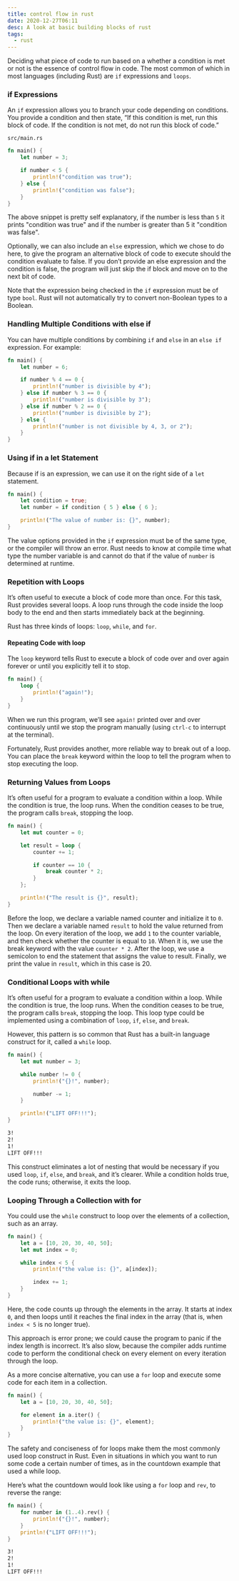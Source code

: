 ```yaml
---
title: control flow in rust
date: 2020-12-27T06:11
desc: A look at basic building blocks of rust
tags:
  - rust
---
```


Deciding what piece of code to run based on a whether a condition is met or not is the essence of control flow in code. The most common of which in most languages (including Rust) are `if` expressions and `loops`.

### if Expressions

An `if` expression allows you to branch your code depending on conditions. You provide a condition and then state, “If this condition is met, run this block of code. If the condition is not met, do not run this block of code.”

`src/main.rs`
```rust
fn main() {
    let number = 3;

    if number < 5 {
        println!("condition was true");
    } else {
        println!("condition was false");
    }
}
```
The above snippet is pretty self explanatory, if the number is less than `5` it prints "condition was true" and if the number is greater than 5 it "condition was false". 

Optionally, we can also include an `else` expression, which we chose to do here, to give the program an alternative block of code to execute should the condition evaluate to false. If you don’t provide an else expression and the condition is false, the program will just skip the if block and move on to the next bit of code.

Note that the expression being checked in the `if` expression must be of type `bool`. Rust will not automatically try to convert non-Boolean types to a Boolean. 

### Handling Multiple Conditions with else if

You can have multiple conditions by combining `if` and `else` in an `else if` expression. For example:

```rust
fn main() {
    let number = 6;

    if number % 4 == 0 {
        println!("number is divisible by 4");
    } else if number % 3 == 0 {
        println!("number is divisible by 3");
    } else if number % 2 == 0 {
        println!("number is divisible by 2");
    } else {
        println!("number is not divisible by 4, 3, or 2");
    }
}
```

### Using if in a let Statement

Because if is an expression, we can use it on the right side of a `let` statement.

```rust
fn main() {
    let condition = true;
    let number = if condition { 5 } else { 6 };

    println!("The value of number is: {}", number);
}
```

The value options provided in the `if` expression must be of the same type, or the compiler will throw an error. Rust needs to know at compile time what type the number variable is and cannot do that if the value of `number` is determined at runtime.

### Repetition with Loops

It’s often useful to execute a block of code more than once. For this task, Rust provides several loops. A loop runs through the code inside the loop body to the end and then starts immediately back at the beginning.

Rust has three kinds of loops: `loop`, `while`, and `for`.

#### Repeating Code with loop

The `loop` keyword tells Rust to execute a block of code over and over again forever or until you explicitly tell it to stop.

```rust
fn main() {
    loop {
        println!("again!");
    }
}
```
When we run this program, we’ll see `again!` printed over and over continuously until we stop the program manually (using `ctrl-c` to interrupt at the terminal).

Fortunately, Rust provides another, more reliable way to break out of a loop. You can place the `break` keyword within the loop to tell the program when to stop executing the loop.

### Returning Values from Loops

It’s often useful for a program to evaluate a condition within a loop. While the condition is true, the loop runs. When the condition ceases to be true, the program calls `break`, stopping the loop.

```rust
fn main() {
    let mut counter = 0;

    let result = loop {
        counter += 1;

        if counter == 10 {
            break counter * 2;
        }
    };

    println!("The result is {}", result);
}
```
Before the loop, we declare a variable named counter and initialize it to `0`. Then we declare a variable named `result` to hold the value returned from the loop. On every iteration of the loop, we add `1` to the counter variable, and then check whether the counter is equal to `10`. When it is, we use the break keyword with the value `counter * 2`. After the loop, we use a semicolon to end the statement that assigns the value to result. Finally, we print the value in `result`, which in this case is 20.

### Conditional Loops with while

It’s often useful for a program to evaluate a condition within a loop. While the condition is true, the loop runs. When the condition ceases to be true, the program calls `break`, stopping the loop. This loop type could be implemented using a combination of `loop`, `if`, `else`, and `break`.

However, this pattern is so common that Rust has a built-in language construct for it, called a `while` loop.

```rust
fn main() {
    let mut number = 3;

    while number != 0 {
        println!("{}!", number);

        number -= 1;
    }

    println!("LIFT OFF!!!");
}
```
```bash
3!
2!
1!
LIFT OFF!!!
```
This construct eliminates a lot of nesting that would be necessary if you used `loop`, `if`, `else`, and `break`, and it’s clearer. While a condition holds true, the code runs; otherwise, it exits the loop.

### Looping Through a Collection with for

You could use the `while` construct to loop over the elements of a collection, such as an array.

```rust
fn main() {
    let a = [10, 20, 30, 40, 50];
    let mut index = 0;

    while index < 5 {
        println!("the value is: {}", a[index]);

        index += 1;
    }
}

```
Here, the code counts up through the elements in the array. It starts at index `0`, and then loops until it reaches the final index in the array (that is, when `index < 5` is no longer true).

This approach is error prone; we could cause the program to panic if the index length is incorrect. It’s also slow, because the compiler adds runtime code to perform the conditional check on every element on every iteration through the loop.

As a more concise alternative, you can use a `for` loop and execute some code for each item in a collection.

```rust
fn main() {
    let a = [10, 20, 30, 40, 50];

    for element in a.iter() {
        println!("the value is: {}", element);
    }
}
```
The safety and conciseness of for loops make them the most commonly used loop construct in Rust. Even in situations in which you want to run some code a certain number of times, as in the countdown example that used a while loop.

Here’s what the countdown would look like using a `for` loop and `rev`, to reverse the range:

```rust
fn main() {
    for number in (1..4).rev() {
        println!("{}!", number);
    }
    println!("LIFT OFF!!!");
}
```
```bash
3!
2!
1!
LIFT OFF!!!
```
